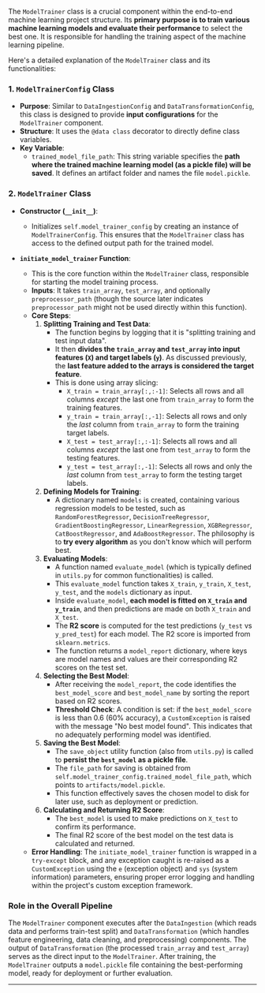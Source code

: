 The `ModelTrainer` class is a crucial component within the end-to-end machine learning project structure. Its **primary purpose is to train various machine learning models and evaluate their performance** to select the best one. It is responsible for handling the training aspect of the machine learning pipeline.

Here's a detailed explanation of the `ModelTrainer` class and its functionalities:

### 1. `ModelTrainerConfig` Class

*   **Purpose**: Similar to `DataIngestionConfig` and `DataTransformationConfig`, this class is designed to provide **input configurations** for the `ModelTrainer` component.
*   **Structure**: It uses the `@data class` decorator to directly define class variables.
*   **Key Variable**:
    *   `trained_model_file_path`: This string variable specifies the **path where the trained machine learning model (as a pickle file) will be saved**. It defines an artifact folder and names the file `model.pickle`.

### 2. `ModelTrainer` Class

*   **Constructor (`__init__`)**:
    *   Initializes `self.model_trainer_config` by creating an instance of `ModelTrainerConfig`. This ensures that the `ModelTrainer` class has access to the defined output path for the trained model.

*   **`initiate_model_trainer` Function**:
    *   This is the core function within the `ModelTrainer` class, responsible for starting the model training process.
    *   **Inputs**: It takes `train_array`, `test_array`, and optionally `preprocessor_path` (though the source later indicates `preprocessor_path` might not be used directly within this function).
    *   **Core Steps**:
        1.  **Splitting Training and Test Data**:
            *   The function begins by logging that it is "splitting training and test input data".
            *   It then **divides the `train_array` and `test_array` into input features (`X`) and target labels (`y`)**. As discussed previously, the **last feature added to the arrays is considered the target feature**.
            *   This is done using array slicing:
                *   `X_train = train_array[:,:-1]`: Selects all rows and all columns *except* the last one from `train_array` to form the training features.
                *   `y_train = train_array[:,-1]`: Selects all rows and only the *last* column from `train_array` to form the training target labels.
                *   `X_test = test_array[:,:-1]`: Selects all rows and all columns *except* the last one from `test_array` to form the testing features.
                *   `y_test = test_array[:,-1]`: Selects all rows and only the *last* column from `test_array` to form the testing target labels.
        2.  **Defining Models for Training**:
            *   A dictionary named `models` is created, containing various regression models to be tested, such as `RandomForestRegressor`, `DecisionTreeRegressor`, `GradientBoostingRegressor`, `LinearRegression`, `XGBRegressor`, `CatBoostRegressor`, and `AdaBoostRegressor`. The philosophy is to **try every algorithm** as you don't know which will perform best.
        3.  **Evaluating Models**:
            *   A function named `evaluate_model` (which is typically defined in `utils.py` for common functionalities) is called.
            *   This `evaluate_model` function takes `X_train`, `y_train`, `X_test`, `y_test`, and the `models` dictionary as input.
            *   Inside `evaluate_model`, **each model is fitted on `X_train` and `y_train`**, and then predictions are made on both `X_train` and `X_test`.
            *   The **R2 score** is computed for the test predictions (`y_test` vs `y_pred_test`) for each model. The R2 score is imported from `sklearn.metrics`.
            *   The function returns a `model_report` dictionary, where keys are model names and values are their corresponding R2 scores on the test set.
        4.  **Selecting the Best Model**:
            *   After receiving the `model_report`, the code identifies the `best_model_score` and `best_model_name` by sorting the report based on R2 scores.
            *   **Threshold Check**: A condition is set: if the `best_model_score` is less than 0.6 (60% accuracy), a `CustomException` is raised with the message "No best model found". This indicates that no adequately performing model was identified.
        5.  **Saving the Best Model**:
            *   The `save_object` utility function (also from `utils.py`) is called to **persist the `best_model` as a pickle file**.
            *   The `file_path` for saving is obtained from `self.model_trainer_config.trained_model_file_path`, which points to `artifacts/model.pickle`.
            *   This function effectively saves the chosen model to disk for later use, such as deployment or prediction.
        6.  **Calculating and Returning R2 Score**:
            *   The `best_model` is used to make predictions on `X_test` to confirm its performance.
            *   The final R2 score of the best model on the test data is calculated and returned.
    *   **Error Handling**: The `initiate_model_trainer` function is wrapped in a `try-except` block, and any exception caught is re-raised as a `CustomException` using the `e` (exception object) and `sys` (system information) parameters, ensuring proper error logging and handling within the project's custom exception framework.

### Role in the Overall Pipeline

The `ModelTrainer` component executes after the `DataIngestion` (which reads data and performs train-test split) and `DataTransformation` (which handles feature engineering, data cleaning, and preprocessing) components. The output of `DataTransformation` (the processed `train_array` and `test_array`) serves as the direct input to the `ModelTrainer`. After training, the `ModelTrainer` outputs a `model.pickle` file containing the best-performing model, ready for deployment or further evaluation.

____

